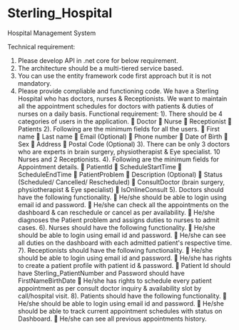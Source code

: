 # Sterling_Hospital
Hospital Management System

Technical requirement:
1. Please develop API in .net core for below requirement.
2. The architecture should be a multi-tiered service based.
3. You can use the entity framework code first approach but it is not mandatory.
4. Please provide compliable and functioning code.
We have a Sterling Hospital who has doctors, nurses & Receptionists. We want to maintain 
all the appointment schedules for doctors with patients & duties of nurses on a daily basis.
Functional requirement:
1). There should be 4 categories of users in the application.
 Doctor
 Nurse
 Receptionist
 Patients
2). Following are the minimum fields for all the users.
 First name
 Last name
 Email (Optional)
 Phone number
 Date of Birth
 Sex
 Address
 Postal Code (Optional)
3). There can be only 3 doctors who are experts in brain surgery, physiotherapist & Eye 
specialist. 10 Nurses and 2 Receptionists.
4). Following are the minimum fields for Appointment details.
 PatientId
 ScheduleStartTime
 ScheduleEndTime
 PatientProblem
 Description (Optional)
 Status (Scheduled/ Cancelled/ Rescheduled)
 ConsultDoctor (brain surgery, physiotherapist & Eye specialist)
 IsOnlineConsult
5). Doctors should have the following functionality.
 He/she should be able to login using email id and password.
 He/she can check all the appointments on the dashboard & can reschedule or 
cancel as per availability.
 He/she diagnoses the Patient problem and assigns duties to nurses to admit cases.
6). Nurses should have the following functionality.
 He/she should be able to login using email id and password.
 He/she can see all duties on the dashboard with each admitted patient's respective 
time.
7). Receptionists should have the following functionality.
 He/she should be able to login using email id and password.
 He/she has rights to create a patient profile with patient id & password.
 Patient Id should have Sterling_PatientNumber and Password should have 
FirstNameBirthDate
 He/she has rights to schedule every patient appointment as per consult doctor 
inquiry & availability slot by call/hospital visit.
8). Patients should have the following functionality.
 He/she should be able to login using email id and password.
 He/she should be able to track current appointment schedules with status on 
Dashboard.
 He/she can see all previous appointments history.
